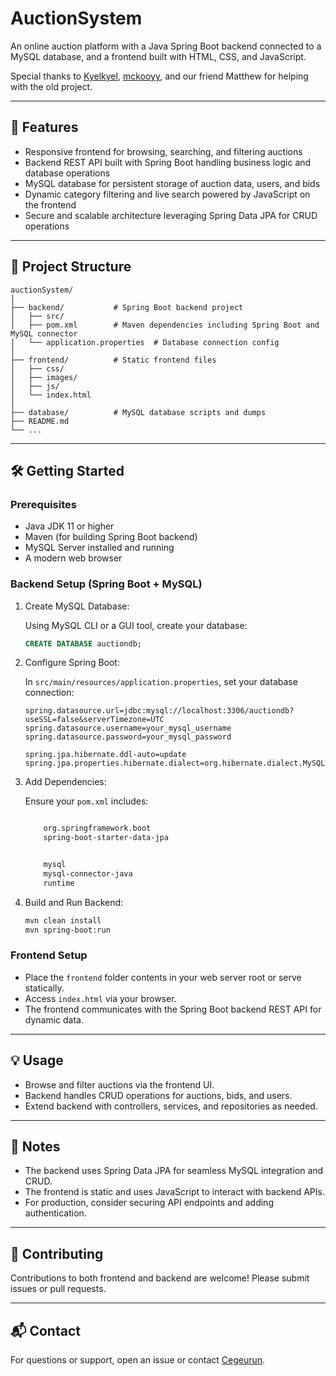 # AuctionSystem

An online auction platform with a Java Spring Boot backend connected to a MySQL database, and a frontend built with HTML, CSS, and JavaScript.

Special thanks to [Kyelkyel](https://github.com/Kyelkyel), [mckooyy](https://github.com/mckooyy), and our friend Matthew for helping with the old project.

---

## 🚀 Features

- Responsive frontend for browsing, searching, and filtering auctions
- Backend REST API built with Spring Boot handling business logic and database operations
- MySQL database for persistent storage of auction data, users, and bids
- Dynamic category filtering and live search powered by JavaScript on the frontend
- Secure and scalable architecture leveraging Spring Data JPA for CRUD operations

---

## 📂 Project Structure

```
auctionSystem/
│
├── backend/           # Spring Boot backend project
│   ├── src/
│   ├── pom.xml        # Maven dependencies including Spring Boot and MySQL connector
│   └── application.properties  # Database connection config
│
├── frontend/          # Static frontend files
│   ├── css/
│   ├── images/
│   ├── js/
│   └── index.html
│
├── database/          # MySQL database scripts and dumps
├── README.md
└── ...
```

---

## 🛠️ Getting Started

### Prerequisites

- Java JDK 11 or higher
- Maven (for building Spring Boot backend)
- MySQL Server installed and running
- A modern web browser

### Backend Setup (Spring Boot + MySQL)

1. Create MySQL Database:

   Using MySQL CLI or a GUI tool, create your database:

   ```sql
   CREATE DATABASE auctiondb;
   ```

2. Configure Spring Boot:

   In `src/main/resources/application.properties`, set your database connection:

   ```properties
   spring.datasource.url=jdbc:mysql://localhost:3306/auctiondb?useSSL=false&serverTimezone=UTC
   spring.datasource.username=your_mysql_username
   spring.datasource.password=your_mysql_password

   spring.jpa.hibernate.ddl-auto=update
   spring.jpa.properties.hibernate.dialect=org.hibernate.dialect.MySQL8Dialect
   ```

3. Add Dependencies:

   Ensure your `pom.xml` includes:

   ```xml
   
       org.springframework.boot
       spring-boot-starter-data-jpa
   
   
       mysql
       mysql-connector-java
       runtime
   
   ```

4. Build and Run Backend:

   ```bash
   mvn clean install
   mvn spring-boot:run
   ```

### Frontend Setup

- Place the `frontend` folder contents in your web server root or serve statically.
- Access `index.html` via your browser.
- The frontend communicates with the Spring Boot backend REST API for dynamic data.

---

## 💡 Usage

- Browse and filter auctions via the frontend UI.
- Backend handles CRUD operations for auctions, bids, and users.
- Extend backend with controllers, services, and repositories as needed.

---

## 📄 Notes

- The backend uses Spring Data JPA for seamless MySQL integration and CRUD.
- The frontend is static and uses JavaScript to interact with backend APIs.
- For production, consider securing API endpoints and adding authentication.

---

## 🤝 Contributing

Contributions to both frontend and backend are welcome! Please submit issues or pull requests.

---

## 📬 Contact

For questions or support, open an issue or contact [Cegeurun](https://github.com/Cegeurun).


